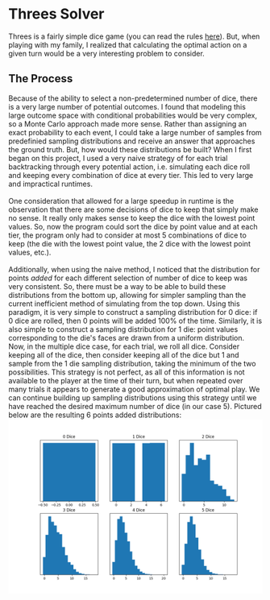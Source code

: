 # Threes Solver
Threes is a fairly simple dice game (you can read the rules [here](http://www.dice-play.com/Games/Threes.htm)). But, when playing with my family, I realized that calculating the optimal action on a given turn would be a very interesting problem to consider. 

## The Process
Because of the ability to select a non-predetermined number of dice, there is a very large number of potential outcomes. I found that modeling this large outcome space with conditional probabilities would be very complex, so a Monte Carlo approach made more sense. Rather than assigning an exact probability to each event, I could take a large number of samples from predefinied sampling distributions and receive an answer that approaches the ground truth. But, how would these distributions be built?
When I first began on this project, I used a very naive strategy of for each trial backtracking through every potential action, i.e. simulating each dice roll and keeping every combination of dice at every tier. This led to very large and impractical runtimes. \
\
One consideration that allowed for a large speedup in runtime is the observation that there are some decisions of dice to keep that simply make no sense. It really only makes sense to keep the dice with the lowest point values. So, now the program could sort the dice by point value and at each tier, the program only had to consider at most 5 combinations of dice to keep (the die with the lowest point value, the 2 dice with the lowest point values, etc.).
\
\
Additionally, when using the naive method, I noticed that the distribution for points *added* for each different selection of number of dice to keep was very consistent. So, there must be a way to be able to build these distributions from the bottom up, allowing for simpler sampling than the current inefficient method of simulating from the top down. Using this paradigm, it is very simple to construct a sampling distribution for 0 dice: if 0 dice are rolled, then 0 points will be added 100% of the time. Similarly, it is also simple to construct a sampling distribution for 1 die: point values corresponding to the die's faces are drawn from a uniform distribution. Now, in the multiple dice case, for each trial, we roll all dice. Consider keeping all of the dice, then consider keeping all of the dice but 1 and sample from the 1 die sampling distribution, taking the minimum of the two possibilities. This strategy is not perfect, as all of this information is not available to the player at the time of their turn, but when repeated over many trials it appears to generate a good approximation of optimal play. We can continue building up sampling distributions using this strategy until we have reached the desired maximum number of dice (in our case 5). Pictured below are the resulting 6 points added distributions:
![](visualizations/all_plot.png)
